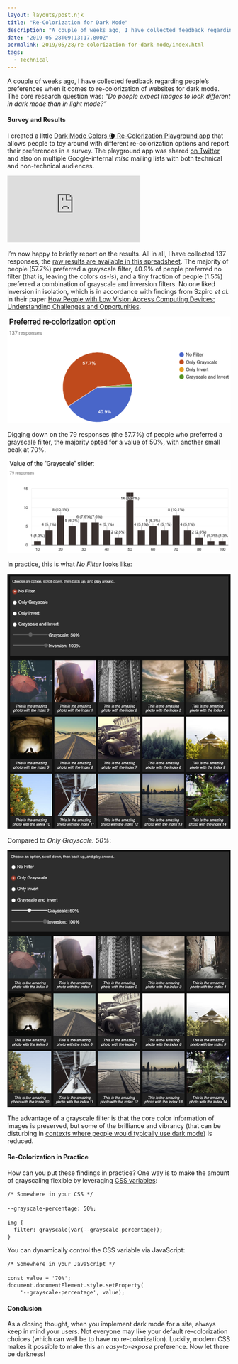 ```yaml
---
layout: layouts/post.njk
title: "Re-Colorization for Dark Mode"
description: "A couple of weeks ago, I have collected feedback regarding people’s preferences when it comes to re-colorization of websites for dark mode. The core research question was: “Do people expect images to…"
date: "2019-05-28T09:13:17.800Z"
permalink: 2019/05/28/re-colorization-for-dark-mode/index.html
tags:
  - Technical
---
```


A couple of weeks ago, I have collected feedback regarding people’s preferences when it comes to re-colorization of websites for dark mode. The core research question was: _“Do people expect images to look different in dark mode than in light mode?”_



#### Survey and Results

I created a little [Dark Mode Colors 🌘 Re-Colorization Playground app](https://dark-mode-colors.glitch.me/) that allows people to toy around with different re-colorization options and report their preferences in a survey. The playground app was shared [on Twitter](https://twitter.com/ChromiumDev/status/1123886638965383168) and also on multiple Google-internal _misc_ mailing lists with both technical and non-technical audiences.

<Embed src="https://glitch.com/embed/#!/embed/dark-mode-colors?path=index.html&previewSize=100&attributionHidden=false&previewFirst=false&sidebarCollapsed=false" caption="[https://dark-mode-colors.glitch.me/](https://dark-mode-colors.glitch.me/)" />

I’m now happy to briefly report on the results. All in all, I have collected 137 responses, the [raw results are available in this spreadsheet](https://docs.google.com/spreadsheets/d/1OuvO64dGdGxRFDre5DOLozySfovDH1UXVcB46oZkeaQ/edit?usp=sharing). The majority of people (57.7%) preferred a grayscale filter, 40.9% of people preferred no filter (that is, leaving the colors _as-is_), and a tiny fraction of people (1.5%) preferred a combination of grayscale and inversion filters. No one liked inversion in isolation, which is in accordance with findings from Szpiro _et al._ in their paper [How People with Low Vision Access Computing Devices: Understanding Challenges and Opportunities](https://dl.acm.org/citation.cfm?id=2982168).

![](/images/asset-1_2.png)

Digging down on the 79 responses (the 57.7%) of people who preferred a grayscale filter, the majority opted for a value of 50%, with another small peak at 70%.

![](/images/asset-2_2.png)

In practice, this is what _No Filter_ looks like:

![](/images/asset-3.png)

Compared to _Only Grayscale: 50%_:

![](/images/asset-4.png)

The advantage of a grayscale filter is that the core color information of images is preserved, but some of the brilliance and vibrancy (that can be disturbing in [contexts where people would typically use dark mode](https://medium.com/dev-channel/let-there-be-darkness-maybe-9facd9c3023d)) is reduced.

#### Re-Colorization in Practice

How can you put these findings in practice? One way is to make the amount of grayscaling flexible by leveraging [CSS variables](https://developer.mozilla.org/en-US/docs/Web/CSS/Using_CSS_custom_properties):

```
/* Somewhere in your CSS */

--grayscale-percentage: 50%;

img {
  filter: grayscale(var(--grayscale-percentage));
}
```

You can dynamically control the CSS variable via JavaScript:

```
/* Somewhere in your JavaScript */

const value = '70%';
document.documentElement.style.setProperty(
    '--grayscale-percentage', value);
```

#### Conclusion

As a closing thought, when you implement dark mode for a site, always keep in mind your users. Not everyone may like your default re-colorization choices (which can well be to have no re-colorization). Luckily, modern CSS makes it possible to make this an _easy-to-expose_ preference. Now let there be darkness!
